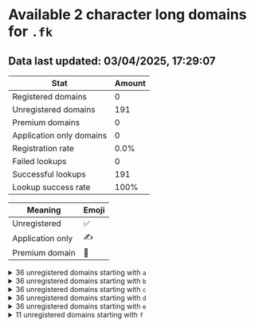 # Available 2 character long domains for `.fk`

## Data last updated: 03/04/2025, 17:29:07

|Stat|Amount|
|--|--|
|Registered domains|0|
|Unregistered domains|191|
|Premium domains|0|
|Application only domains|0|
|Registration rate|0.0%|
|Failed lookups|0|
|Successful lookups|191|
|Lookup success rate|100%|


|Meaning|Emoji|
|--|--|
|Unregistered|:white_check_mark:|
|Application only|:writing_hand:|
|Premium domain|:gem:|

<details>
<summary>36 unregistered domains starting with <bold><code>a</code></bold></summary>

|Type|Domain|
|--|--|
|:white_check_mark:|`a0.fk`|
|:white_check_mark:|`a1.fk`|
|:white_check_mark:|`a2.fk`|
|:white_check_mark:|`a3.fk`|
|:white_check_mark:|`a4.fk`|
|:white_check_mark:|`a5.fk`|
|:white_check_mark:|`a6.fk`|
|:white_check_mark:|`a7.fk`|
|:white_check_mark:|`a8.fk`|
|:white_check_mark:|`a9.fk`|
|:white_check_mark:|`aa.fk`|
|:white_check_mark:|`ab.fk`|
|:white_check_mark:|`ac.fk`|
|:white_check_mark:|`ad.fk`|
|:white_check_mark:|`ae.fk`|
|:white_check_mark:|`af.fk`|
|:white_check_mark:|`ag.fk`|
|:white_check_mark:|`ah.fk`|
|:white_check_mark:|`ai.fk`|
|:white_check_mark:|`aj.fk`|
|:white_check_mark:|`ak.fk`|
|:white_check_mark:|`al.fk`|
|:white_check_mark:|`am.fk`|
|:white_check_mark:|`an.fk`|
|:white_check_mark:|`ao.fk`|
|:white_check_mark:|`ap.fk`|
|:white_check_mark:|`aq.fk`|
|:white_check_mark:|`ar.fk`|
|:white_check_mark:|`as.fk`|
|:white_check_mark:|`at.fk`|
|:white_check_mark:|`au.fk`|
|:white_check_mark:|`av.fk`|
|:white_check_mark:|`aw.fk`|
|:white_check_mark:|`ax.fk`|
|:white_check_mark:|`ay.fk`|
|:white_check_mark:|`az.fk`|
</details>
<details>
<summary>36 unregistered domains starting with <bold><code>b</code></bold></summary>

|Type|Domain|
|--|--|
|:white_check_mark:|`b0.fk`|
|:white_check_mark:|`b1.fk`|
|:white_check_mark:|`b2.fk`|
|:white_check_mark:|`b3.fk`|
|:white_check_mark:|`b4.fk`|
|:white_check_mark:|`b5.fk`|
|:white_check_mark:|`b6.fk`|
|:white_check_mark:|`b7.fk`|
|:white_check_mark:|`b8.fk`|
|:white_check_mark:|`b9.fk`|
|:white_check_mark:|`ba.fk`|
|:white_check_mark:|`bb.fk`|
|:white_check_mark:|`bc.fk`|
|:white_check_mark:|`bd.fk`|
|:white_check_mark:|`be.fk`|
|:white_check_mark:|`bf.fk`|
|:white_check_mark:|`bg.fk`|
|:white_check_mark:|`bh.fk`|
|:white_check_mark:|`bi.fk`|
|:white_check_mark:|`bj.fk`|
|:white_check_mark:|`bk.fk`|
|:white_check_mark:|`bl.fk`|
|:white_check_mark:|`bm.fk`|
|:white_check_mark:|`bn.fk`|
|:white_check_mark:|`bo.fk`|
|:white_check_mark:|`bp.fk`|
|:white_check_mark:|`bq.fk`|
|:white_check_mark:|`br.fk`|
|:white_check_mark:|`bs.fk`|
|:white_check_mark:|`bt.fk`|
|:white_check_mark:|`bu.fk`|
|:white_check_mark:|`bv.fk`|
|:white_check_mark:|`bw.fk`|
|:white_check_mark:|`bx.fk`|
|:white_check_mark:|`by.fk`|
|:white_check_mark:|`bz.fk`|
</details>
<details>
<summary>36 unregistered domains starting with <bold><code>c</code></bold></summary>

|Type|Domain|
|--|--|
|:white_check_mark:|`c0.fk`|
|:white_check_mark:|`c1.fk`|
|:white_check_mark:|`c2.fk`|
|:white_check_mark:|`c3.fk`|
|:white_check_mark:|`c4.fk`|
|:white_check_mark:|`c5.fk`|
|:white_check_mark:|`c6.fk`|
|:white_check_mark:|`c7.fk`|
|:white_check_mark:|`c8.fk`|
|:white_check_mark:|`c9.fk`|
|:white_check_mark:|`ca.fk`|
|:white_check_mark:|`cb.fk`|
|:white_check_mark:|`cc.fk`|
|:white_check_mark:|`cd.fk`|
|:white_check_mark:|`ce.fk`|
|:white_check_mark:|`cf.fk`|
|:white_check_mark:|`cg.fk`|
|:white_check_mark:|`ch.fk`|
|:white_check_mark:|`ci.fk`|
|:white_check_mark:|`cj.fk`|
|:white_check_mark:|`ck.fk`|
|:white_check_mark:|`cl.fk`|
|:white_check_mark:|`cm.fk`|
|:white_check_mark:|`cn.fk`|
|:white_check_mark:|`co.fk`|
|:white_check_mark:|`cp.fk`|
|:white_check_mark:|`cq.fk`|
|:white_check_mark:|`cr.fk`|
|:white_check_mark:|`cs.fk`|
|:white_check_mark:|`ct.fk`|
|:white_check_mark:|`cu.fk`|
|:white_check_mark:|`cv.fk`|
|:white_check_mark:|`cw.fk`|
|:white_check_mark:|`cx.fk`|
|:white_check_mark:|`cy.fk`|
|:white_check_mark:|`cz.fk`|
</details>
<details>
<summary>36 unregistered domains starting with <bold><code>d</code></bold></summary>

|Type|Domain|
|--|--|
|:white_check_mark:|`d0.fk`|
|:white_check_mark:|`d1.fk`|
|:white_check_mark:|`d2.fk`|
|:white_check_mark:|`d3.fk`|
|:white_check_mark:|`d4.fk`|
|:white_check_mark:|`d5.fk`|
|:white_check_mark:|`d6.fk`|
|:white_check_mark:|`d7.fk`|
|:white_check_mark:|`d8.fk`|
|:white_check_mark:|`d9.fk`|
|:white_check_mark:|`da.fk`|
|:white_check_mark:|`db.fk`|
|:white_check_mark:|`dc.fk`|
|:white_check_mark:|`dd.fk`|
|:white_check_mark:|`de.fk`|
|:white_check_mark:|`df.fk`|
|:white_check_mark:|`dg.fk`|
|:white_check_mark:|`dh.fk`|
|:white_check_mark:|`di.fk`|
|:white_check_mark:|`dj.fk`|
|:white_check_mark:|`dk.fk`|
|:white_check_mark:|`dl.fk`|
|:white_check_mark:|`dm.fk`|
|:white_check_mark:|`dn.fk`|
|:white_check_mark:|`do.fk`|
|:white_check_mark:|`dp.fk`|
|:white_check_mark:|`dq.fk`|
|:white_check_mark:|`dr.fk`|
|:white_check_mark:|`ds.fk`|
|:white_check_mark:|`dt.fk`|
|:white_check_mark:|`du.fk`|
|:white_check_mark:|`dv.fk`|
|:white_check_mark:|`dw.fk`|
|:white_check_mark:|`dx.fk`|
|:white_check_mark:|`dy.fk`|
|:white_check_mark:|`dz.fk`|
</details>
<details>
<summary>36 unregistered domains starting with <bold><code>e</code></bold></summary>

|Type|Domain|
|--|--|
|:white_check_mark:|`e0.fk`|
|:white_check_mark:|`e1.fk`|
|:white_check_mark:|`e2.fk`|
|:white_check_mark:|`e3.fk`|
|:white_check_mark:|`e4.fk`|
|:white_check_mark:|`e5.fk`|
|:white_check_mark:|`e6.fk`|
|:white_check_mark:|`e7.fk`|
|:white_check_mark:|`e8.fk`|
|:white_check_mark:|`e9.fk`|
|:white_check_mark:|`ea.fk`|
|:white_check_mark:|`eb.fk`|
|:white_check_mark:|`ec.fk`|
|:white_check_mark:|`ed.fk`|
|:white_check_mark:|`ee.fk`|
|:white_check_mark:|`ef.fk`|
|:white_check_mark:|`eg.fk`|
|:white_check_mark:|`eh.fk`|
|:white_check_mark:|`ei.fk`|
|:white_check_mark:|`ej.fk`|
|:white_check_mark:|`ek.fk`|
|:white_check_mark:|`el.fk`|
|:white_check_mark:|`em.fk`|
|:white_check_mark:|`en.fk`|
|:white_check_mark:|`eo.fk`|
|:white_check_mark:|`ep.fk`|
|:white_check_mark:|`eq.fk`|
|:white_check_mark:|`er.fk`|
|:white_check_mark:|`es.fk`|
|:white_check_mark:|`et.fk`|
|:white_check_mark:|`eu.fk`|
|:white_check_mark:|`ev.fk`|
|:white_check_mark:|`ew.fk`|
|:white_check_mark:|`ex.fk`|
|:white_check_mark:|`ey.fk`|
|:white_check_mark:|`ez.fk`|
</details>
<details>
<summary>11 unregistered domains starting with <bold><code>f</code></bold></summary>

|Type|Domain|
|--|--|
|:white_check_mark:|`fa.fk`|
|:white_check_mark:|`fb.fk`|
|:white_check_mark:|`fc.fk`|
|:white_check_mark:|`fd.fk`|
|:white_check_mark:|`fe.fk`|
|:white_check_mark:|`ff.fk`|
|:white_check_mark:|`fg.fk`|
|:white_check_mark:|`fh.fk`|
|:white_check_mark:|`fi.fk`|
|:white_check_mark:|`fj.fk`|
|:white_check_mark:|`fk.fk`|
</details>
